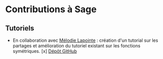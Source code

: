 # Contributions à Sage

## Tutoriels 

- En collaboration avec [Mélodie Lapointe]() : 
création d'un tutorial sur les partages et amélioration du tutoriel existant sur les fonctions symétriques. 
  [x] [Dépôt GitHub](https://github.com/sagemath/more-sagemath-tutorials)

